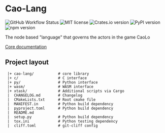 # Cao-Lang

![GitHub Workflow Status](https://img.shields.io/github/workflow/status/caolo-game/cao-lang/Cao-Lang%20tests)
![MIT license](https://img.shields.io/github/license/caolo-game/cao-lang)
![Crates.io version](https://img.shields.io/crates/v/cao-lang)
![PyPI version](https://img.shields.io/pypi/v/cao-lang)
![npm version](https://img.shields.io/npm/v/@caolo-game/cao-lang-wasm)

The node based "language" that governs the actors in the game CaoLo

[Core documentation](https://docs.rs/cao_lang/)

## Project layout

```
 |+ cao-lang/           # core library
 |+ c/                  # C interface
 |+ py/                 # Python interface
 |+ wasm/               # WASM interface
 |+ xtask/              # Additional scripts via Cargo
 |  CHANGELOG.md        # Changelog
 |  CMakeLists.txt      # Root cmake file
 |  MANIFEST.in         # Python build dependency
 |  pyproject.toml      # Python build dependency
 |  README.md
 |  setup.py            # Python build dependency
 |  tox.ini             # Python testing dependency
 |  cliff.toml          # git-cliff config
```
